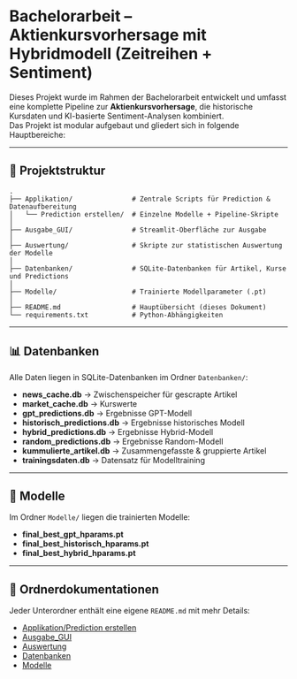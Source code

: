 # Bachelorarbeit – Aktienkursvorhersage mit Hybridmodell (Zeitreihen + Sentiment)

Dieses Projekt wurde im Rahmen der Bachelorarbeit entwickelt und umfasst eine komplette Pipeline zur **Aktienkursvorhersage**, die historische Kursdaten und KI-basierte Sentiment-Analysen kombiniert.  
Das Projekt ist modular aufgebaut und gliedert sich in folgende Hauptbereiche:

---

## 📂 Projektstruktur

```
.
├── Applikation/               # Zentrale Scripts für Prediction & Datenaufbereitung
│   └── Prediction erstellen/  # Einzelne Modelle + Pipeline-Skripte
│
├── Ausgabe_GUI/               # Streamlit-Oberfläche zur Ausgabe
│
├── Auswertung/                # Skripte zur statistischen Auswertung der Modelle
│
├── Datenbanken/               # SQLite-Datenbanken für Artikel, Kurse und Predictions
│
├── Modelle/                   # Trainierte Modellparameter (.pt)
│
├── README.md                  # Hauptübersicht (dieses Dokument)
└── requirements.txt           # Python-Abhängigkeiten
```

---



## 📊 Datenbanken

Alle Daten liegen in SQLite-Datenbanken im Ordner `Datenbanken/`:
- **news_cache.db** → Zwischenspeicher für gescrapte Artikel
- **market_cache.db** → Kurswerte
- **gpt_predictions.db** → Ergebnisse GPT-Modell
- **historisch_predictions.db** → Ergebnisse historisches Modell
- **hybrid_predictions.db** → Ergebnisse Hybrid-Modell
- **random_predictions.db** → Ergebnisse Random-Modell
- **kummulierte_artikel.db** → Zusammengefasste & gruppierte Artikel
- **trainingsdaten.db** → Datensatz für Modelltraining

---

## 🧠 Modelle

Im Ordner `Modelle/` liegen die trainierten Modelle:
- **final_best_gpt_hparams.pt**
- **final_best_historisch_hparams.pt**
- **final_best_hybrid_hparams.pt**

---

## 📂 Ordnerdokumentationen

Jeder Unterordner enthält eine eigene `README.md` mit mehr Details:

- [Applikation/Prediction erstellen](Applikation/Prediction%20erstellen/README.md)  
- [Ausgabe_GUI](Ausgabe_GUI/README.md)  
- [Auswertung](Auswertung/README.md)  
- [Datenbanken](Datenbanken/README.md)  
- [Modelle](Modelle/README.md)
